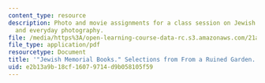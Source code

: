 ```yaml
---
content_type: resource
description: Photo and movie assignments for a class session on Jewish memorial books
  and everyday photography.
file: /media/https%3A/open-learning-course-data-rc.s3.amazonaws.com/21a-348-photography-and-truth-spring-2008/e2b13a9b18cf16079714d9b058105f59_MIT21A_348S08_memorials.pdf
file_type: application/pdf
resourcetype: Document
title: '"Jewish Memorial Books." Selections from From a Ruined Garden.'
uid: e2b13a9b-18cf-1607-9714-d9b058105f59
---
```

